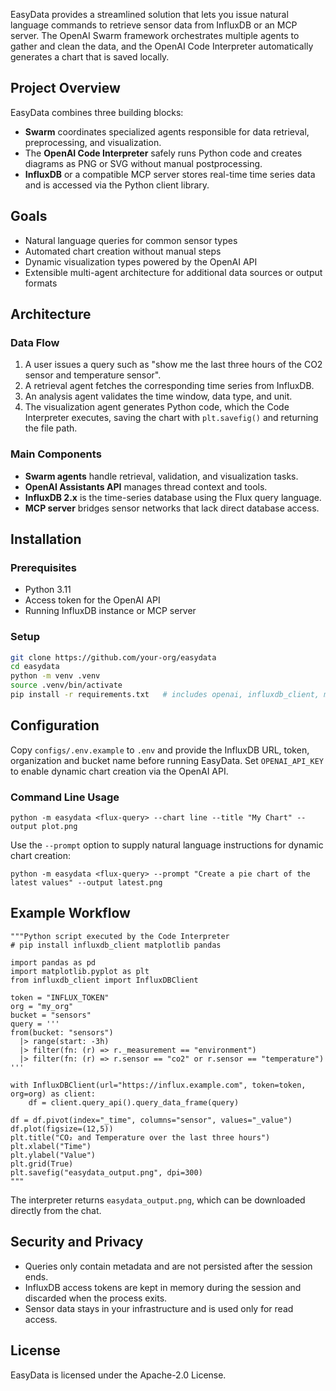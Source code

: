 EasyData provides a streamlined solution that lets you issue natural language commands to retrieve sensor data from InfluxDB or an MCP server. The OpenAI Swarm framework orchestrates multiple agents to gather and clean the data, and the OpenAI Code Interpreter automatically generates a chart that is saved locally.

## Project Overview

EasyData combines three building blocks:

* **Swarm** coordinates specialized agents responsible for data retrieval, preprocessing, and visualization.
* The **OpenAI Code Interpreter** safely runs Python code and creates diagrams as PNG or SVG without manual postprocessing.
* **InfluxDB** or a compatible MCP server stores real-time time series data and is accessed via the Python client library.

## Goals

* Natural language queries for common sensor types
* Automated chart creation without manual steps
* Dynamic visualization types powered by the OpenAI API
* Extensible multi-agent architecture for additional data sources or output formats

## Architecture

### Data Flow

1. A user issues a query such as "show me the last three hours of the CO2 sensor and temperature sensor".
2. A retrieval agent fetches the corresponding time series from InfluxDB.
3. An analysis agent validates the time window, data type, and unit.
4. The visualization agent generates Python code, which the Code Interpreter executes, saving the chart with `plt.savefig()` and returning the file path.

### Main Components

* **Swarm agents** handle retrieval, validation, and visualization tasks.
* **OpenAI Assistants API** manages thread context and tools.
* **InfluxDB 2.x** is the time-series database using the Flux query language.
* **MCP server** bridges sensor networks that lack direct database access.

## Installation

### Prerequisites

* Python 3.11
* Access token for the OpenAI API
* Running InfluxDB instance or MCP server

### Setup

```bash
git clone https://github.com/your-org/easydata
cd easydata
python -m venv .venv
source .venv/bin/activate
pip install -r requirements.txt   # includes openai, influxdb_client, matplotlib, pandas, swarm
```
## Configuration

Copy `configs/.env.example` to `.env` and provide the InfluxDB URL, token, organization and bucket name before running EasyData. Set `OPENAI_API_KEY` to enable dynamic chart creation via the OpenAI API.

### Command Line Usage

```
python -m easydata <flux-query> --chart line --title "My Chart" --output plot.png
```

Use the `--prompt` option to supply natural language instructions for dynamic chart creation:

```
python -m easydata <flux-query> --prompt "Create a pie chart of the latest values" --output latest.png
```


## Example Workflow

```example
"""Python script executed by the Code Interpreter
# pip install influxdb_client matplotlib pandas

import pandas as pd
import matplotlib.pyplot as plt
from influxdb_client import InfluxDBClient

token = "INFLUX_TOKEN"
org = "my_org"
bucket = "sensors"
query = '''
from(bucket: "sensors")
  |> range(start: -3h)
  |> filter(fn: (r) => r._measurement == "environment")
  |> filter(fn: (r) => r.sensor == "co2" or r.sensor == "temperature")
'''

with InfluxDBClient(url="https://influx.example.com", token=token, org=org) as client:
    df = client.query_api().query_data_frame(query)

df = df.pivot(index="_time", columns="sensor", values="_value")
df.plot(figsize=(12,5))
plt.title("CO₂ and Temperature over the last three hours")
plt.xlabel("Time")
plt.ylabel("Value")
plt.grid(True)
plt.savefig("easydata_output.png", dpi=300)
"""
```

The interpreter returns `easydata_output.png`, which can be downloaded directly from the chat.

## Security and Privacy

* Queries only contain metadata and are not persisted after the session ends.
* InfluxDB access tokens are kept in memory during the session and discarded when the process exits.
* Sensor data stays in your infrastructure and is used only for read access.

## License

EasyData is licensed under the Apache-2.0 License.

